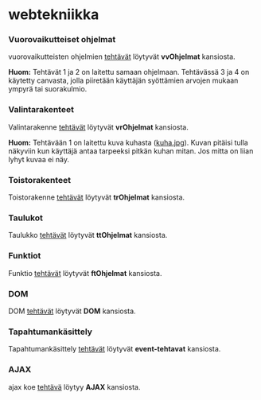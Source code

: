 # webtekniikka
### Vuorovaikutteiset ohjelmat
vuorovaikutteisten ohjelmien [tehtävät](https://github.com/ilkkamtk/WebTekniikatJaDigitaalinenMedia/blob/master/JavaScript/vuorovaikutteiset_ohjelmat.md#harjoitustehtävät) löytyvät **vvOhjelmat** kansiosta. 

**Huom:** Tehtävät 1 ja 2 on laitettu samaan ohjelmaan. Tehtävässä 3 ja 4 on käytetty canvasta, jolla piiretään käyttäjän syöttämien arvojen mukaan ympyrä tai suorakulmio.

### Valintarakenteet
Valintarakenne [tehtävät](https://github.com/ilkkamtk/WebTekniikatJaDigitaalinenMedia/blob/master/JavaScript/valintarakenteet.md#harjoitustehtävät) löytyvät **vrOhjelmat** kansiosta. 

**Huom:** Tehtävään 1 on laitettu kuva kuhasta ([kuha.jpg](vrOhjelmat/kuha.jpg)). Kuvan pitäisi tulla näkyviin kun käyttäjä antaa tarpeeksi pitkän kuhan mitan. Jos mitta on liian lyhyt kuvaa ei näy.

### Toistorakenteet
Toistorakenne [tehtävät](https://github.com/ilkkamtk/WebTekniikatJaDigitaalinenMedia/blob/master/JavaScript/toistorakenteet.md#harjoitustehtävät) löytyvät **trOhjelmat** kansiosta. 

### Taulukot
Taulukko [tehtävät](https://github.com/ilkkamtk/WebTekniikatJaDigitaalinenMedia/blob/master/JavaScript/taulukot.md#harjoitustehtävät) löytyvät **ttOhjelmat** kansiosta. 

### Funktiot
Funktio [tehtävät](https://github.com/ilkkamtk/WebTekniikatJaDigitaalinenMedia/blob/master/JavaScript/funktiot.md#harjoitustehtävät) löytyvät **ftOhjelmat** kansiosta. 

### DOM
DOM [tehtävät](https://github.com/ilkkamtk/WebTekniikatJaDigitaalinenMedia/blob/master/JavaScript/DOM.md#dom-tehtävät) löytyvät **DOM** kansiosta. 

### Tapahtumankäsittely
Tapahtumankäsittely [tehtävät](https://github.com/ilkkamtk/WebTekniikatJaDigitaalinenMedia/blob/master/JavaScript/eventit.md#harjoitustehtävät) löytyvät **event-tehtavat** kansiosta. 

### AJAX
ajax koe [tehtävä](https://github.com/ilkkamtk/WebTekniikatJaDigitaalinenMedia/blob/master/JavaScript/ajax.md#harjoitustehtävä
) löytyy **AJAX** kansiosta. 
